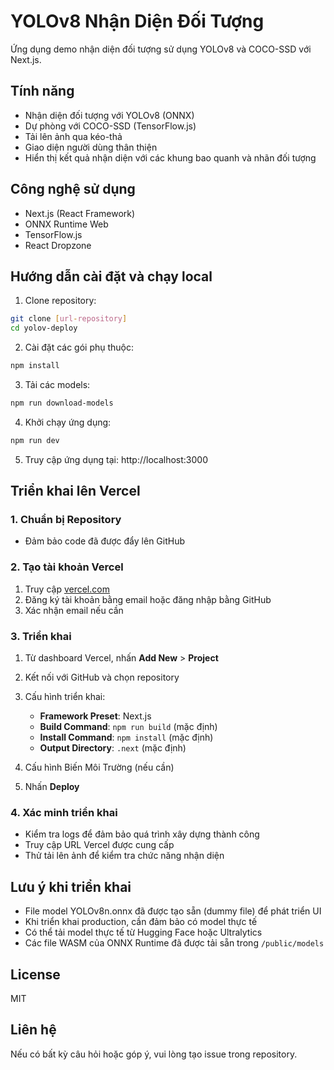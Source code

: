 # YOLOv8 Nhận Diện Đối Tượng

Ứng dụng demo nhận diện đối tượng sử dụng YOLOv8 và COCO-SSD với Next.js.

## Tính năng

- Nhận diện đối tượng với YOLOv8 (ONNX)
- Dự phòng với COCO-SSD (TensorFlow.js)
- Tải lên ảnh qua kéo-thả
- Giao diện người dùng thân thiện
- Hiển thị kết quả nhận diện với các khung bao quanh và nhãn đối tượng

## Công nghệ sử dụng

- Next.js (React Framework)
- ONNX Runtime Web
- TensorFlow.js
- React Dropzone

## Hướng dẫn cài đặt và chạy local

1. Clone repository:
```bash
git clone [url-repository]
cd yolov-deploy
```

2. Cài đặt các gói phụ thuộc:
```bash
npm install
```

3. Tải các models:
```bash
npm run download-models
```

4. Khởi chạy ứng dụng:
```bash
npm run dev
```

5. Truy cập ứng dụng tại: http://localhost:3000

## Triển khai lên Vercel

### 1. Chuẩn bị Repository

- Đảm bảo code đã được đẩy lên GitHub

### 2. Tạo tài khoản Vercel

1. Truy cập [vercel.com](https://vercel.com)
2. Đăng ký tài khoản bằng email hoặc đăng nhập bằng GitHub
3. Xác nhận email nếu cần

### 3. Triển khai

1. Từ dashboard Vercel, nhấn **Add New** > **Project**
2. Kết nối với GitHub và chọn repository
3. Cấu hình triển khai:
   - **Framework Preset**: Next.js
   - **Build Command**: `npm run build` (mặc định)
   - **Install Command**: `npm install` (mặc định)
   - **Output Directory**: `.next` (mặc định)

4. Cấu hình Biến Môi Trường (nếu cần)

5. Nhấn **Deploy**

### 4. Xác minh triển khai

- Kiểm tra logs để đảm bảo quá trình xây dựng thành công
- Truy cập URL Vercel được cung cấp
- Thử tải lên ảnh để kiểm tra chức năng nhận diện

## Lưu ý khi triển khai

- File model YOLOv8n.onnx đã được tạo sẵn (dummy file) để phát triển UI
- Khi triển khai production, cần đảm bảo có model thực tế
- Có thể tải model thực tế từ Hugging Face hoặc Ultralytics
- Các file WASM của ONNX Runtime đã được tải sẵn trong `/public/models`

## License

MIT

## Liên hệ

Nếu có bất kỳ câu hỏi hoặc góp ý, vui lòng tạo issue trong repository.

